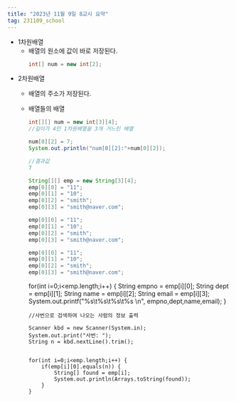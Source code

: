 ```yaml
---
title: "2023년 11월 9일 8교시 요약"
tag: 231109_school
---
```


- 1차원배열
  - 배열의 원소에 값이 바로 저장된다.
    ```java
    int[] num = new int[2];
    ```
- 2차원배열
  - 배열의 주소가 저장된다.
  - 배열들의 배열
    ```java
    int[][] num = new int[3][4];
    //길이가 4인 1차원배열을 3개 거느린 배열

    num[0][2] = 7;
    System.out.println("num[0][2]:"+num[0][2]);

    //결과값
    7
    ```

    ```java
    String[][] emp = new String[3][4];
    emp[0][0] = "11";
    emp[0][1] = "10";
    emp[0][2] = "smith";
    emp[0][3] = "smith@naver.com";

    emp[0][0] = "11";
    emp[0][1] = "10";
    emp[0][2] = "smith";
    emp[0][3] = "smith@naver.com";

    emp[0][0] = "11";
    emp[0][1] = "10";
    emp[0][2] = "smith";
    emp[0][3] = "smith@naver.com";
    ```

    for(int i=0;i<emp.length;i++) {
	    	String empno = emp[i][0]; 
	    	String dept = emp[i][1]; 
	    	String name = emp[i][2]; 
	    	String email = emp[i][3];
	    	System.out.printf("%s\t%s\t%s\t%s \n", empno,dept,name,email);
	    }
	    
	    //사번으로 검색하여 나오는 사람의 정보 출력
	    
	    Scanner kbd = new Scanner(System.in);
	    System.out.print("사번: ");
	    String n = kbd.nextLine().trim();
	    
	    
	    for(int i=0;i<emp.length;i++) {
	    	if(emp[i][0].equals(n)) {
	    		String[] found = emp[i];
	    		System.out.println(Arrays.toString(found));
	    	}
	    }